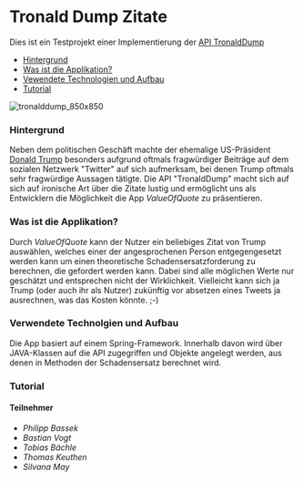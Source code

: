 
# Tronald Dump Zitate
Dies ist ein Testprojekt einer Implementierung der [API TronaldDump](https://docs.tronalddump.io/)

* [Hintergrund](#background)
* [Was ist die Applikation?](#general-info)
* [Vewendete Technologien und Aufbau](#technologies)
* [Tutorial](#tutorial)

![tronalddump_850x850](https://user-images.githubusercontent.com/71218703/112539649-88df5e80-8db1-11eb-9d9f-35343ee02dd7.png)

### Hintergrund
Neben dem politischen Geschäft machte der ehemalige US-Präsident [Donald Trump](https://de.wikipedia.org/wiki/Donald_Trump) besonders aufgrund oftmals fragwürdiger Beiträge auf dem sozialen Netzwerk "Twitter" auf sich aufmerksam, bei denen Trump oftmals sehr fragwürdige Aussagen tätigte.
Die API "TronaldDump" macht sich auf sich auf ironische Art über die Zitate lustig und ermöglicht uns als Entwicklern die Möglichkeit die App *ValueOfQuote* zu präsentieren.

### Was ist die Applikation?
Durch *ValueOfQuote* kann der Nutzer ein beliebiges Zitat  von Trump auswählen, welches einer der angesprochenen Person entgegengesetzt werden kann um einen theoretische Schadensersatzforderung zu berechnen, die gefordert werden kann. Dabei sind alle möglichen Werte nur geschätzt und entsprechen nicht der Wirklichkeit.
Vielleicht kann sich ja Trump (oder auch ihr als Nutzer) zukünftig vor absetzen eines Tweets ja ausrechnen, was das Kosten könnte. ;-)

### Verwendete Technolgien und Aufbau
Die App basiert auf einem Spring-Framework. Innerhalb davon wird über JAVA-Klassen auf die API zugegriffen und Objekte angelegt werden, aus denen in Methoden der Schadensersatz berechnet wird.

### Tutorial



#### Teilnehmer
* *Philipp Bassek*
* *Bastian Vogt*
* *Tobias Bächle*
* *Thomas Keuthen*
* *Silvana May*

